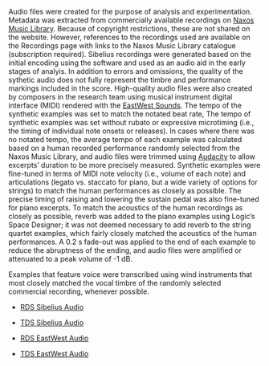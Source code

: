 Audio files were created for the purpose of analysis and experimentation. Metadata was extracted from commercially available recordings on [Naxos Music Library](https://www.naxosmusiclibrary.com/login). Because of copyright restrictions, these are not shared on the website. However, references to the recordings used are available on the Recordings page with links to the Naxos Music Library catalogue (subscription required). Sibelius recordings were generated based on the initial encoding using the software and used as an audio aid in the early stages of analyis. In addition to errors and omissions, the quality of the sythetic audio does not fully represent the timbre and performance markings included in the score. High-quality audio files were also created by composers in the research team using musical instrument digital interface (MIDI) rendered with the [EastWest Sounds](https://www.soundsonline.com/). The tempo of the synthetic examples was set to match the notated beat rate, The tempo of synthetic examples was set without rubato or expressive microtiming (i.e., the timing of individual note onsets or releases). In cases where there was no notated tempo, the average tempo of each example was calculated based on a human recorded performance randomly selected from the Naxos Music Library, and audio files were trimmed using [Audacity](https://www.audacityteam.org/) to allow excerpts’ duration to be more precisely measured. Synthetic examples were fine-tuned in terms of MIDI note velocity (i.e., volume of each note) and articulations (legato vs. staccato for piano, but a wide variety of options for strings) to match the human performances as closely as possible. The precise timing of raising and lowering the sustain pedal was also fine-tuned for piano excerpts. To match the acoustics of the human recordings as closely as possible, reverb was added to the piano examples using Logic’s Space Designer; it was not deemed necessary to add reverb to the string quartet examples, which fairly closely matched the acoustics of the human performances. A 0.2 s fade-out was applied to the end of each example to reduce the abruptness of the ending, and audio files were amplified or attenuated to a peak volume of -1 dB.

Examples that feature voice were transcribed using wind instruments that most closely matched the vocal timbre of the randomly selected commercial recording, whenever possible.

* [RDS Sibelius Audio](https://evepoudrier.box.com/s/bzgge6rj1lqp76njlcso9ppil0b2nm13)

* [TDS Sibelius Audio](https://evepoudrier.box.com/s/z7ksummjzcamhxrjjfkmrspgvcrk716x)

* [RDS EastWest Audio](https://evepoudrier.box.com/s/j8z5mdolwcvfjtf5nrib7fr3nhsmtjpc)

* [TDS EastWest Audio](https://evepoudrier.box.com/s/uoxxxwkxakfozuiaakk6edgemkvrrt2a)
